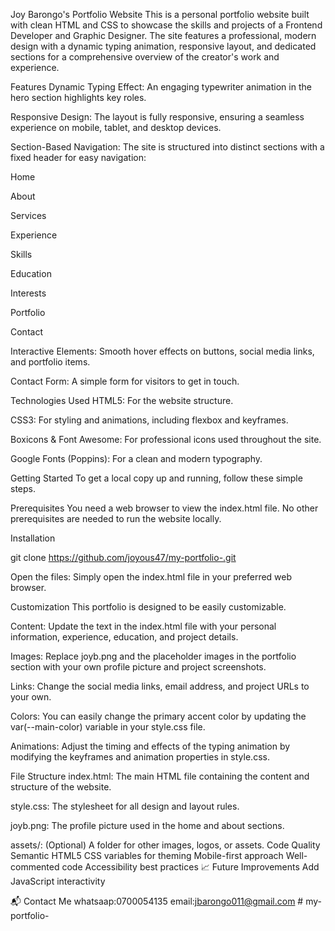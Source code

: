 Joy Barongo's Portfolio Website
This is a personal portfolio website built with clean HTML and CSS to showcase the skills and projects of a Frontend Developer and Graphic Designer. The site features a professional, modern design with a dynamic typing animation, responsive layout, and dedicated sections for a comprehensive overview of the creator's work and experience.

Features
Dynamic Typing Effect: An engaging typewriter animation in the hero section highlights key roles.

Responsive Design: The layout is fully responsive, ensuring a seamless experience on mobile, tablet, and desktop devices.

Section-Based Navigation: The site is structured into distinct sections with a fixed header for easy navigation:

Home

About

Services

Experience

Skills

Education

Interests

Portfolio

Contact

Interactive Elements: Smooth hover effects on buttons, social media links, and portfolio items.

Contact Form: A simple form for visitors to get in touch.

Technologies Used
HTML5: For the website structure.

CSS3: For styling and animations, including flexbox and keyframes.

Boxicons & Font Awesome: For professional icons used throughout the site.

Google Fonts (Poppins): For a clean and modern typography.

Getting Started
To get a local copy up and running, follow these simple steps.

Prerequisites
You need a web browser to view the index.html file. No other prerequisites are needed to run the website locally.

Installation

git clone https://github.com/joyous47/my-portfolio-.git

Open the files:
Simply open the index.html file in your preferred web browser.

Customization
This portfolio is designed to be easily customizable.

Content: Update the text in the index.html file with your personal information, experience, education, and project details.

Images: Replace joyb.png and the placeholder images in the portfolio section with your own profile picture and project screenshots.

Links: Change the social media links, email address, and project URLs to your own.

Colors: You can easily change the primary accent color by updating the var(--main-color) variable in your style.css file.

Animations: Adjust the timing and effects of the typing animation by modifying the keyframes and animation properties in style.css.

File Structure
index.html: The main HTML file containing the content and structure of the website.

style.css: The stylesheet for all design and layout rules.

joyb.png: The profile picture used in the home and about sections.

assets/: (Optional) A folder for other images, logos, or assets.
Code Quality
Semantic HTML5
CSS variables for theming
Mobile-first approach
Well-commented code
Accessibility best practices
📈 Future Improvements
 Add JavaScript interactivity

📬 Contact Me
 whatsaap:0700054135
 email:jbarongo011@gmail.com
 ﻿# my-portfolio-
